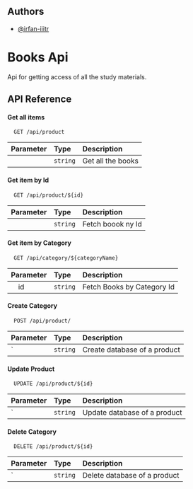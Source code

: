 
## Authors

- [@irfan-iiitr](https://github.com/irfan-iiitr)

# Books Api

Api for getting access of all the study materials.


## API Reference

#### Get all items

```http
  GET /api/product
```

| Parameter | Type     | Description                |
| :-------- | :------- | :------------------------- |
| ` ` | `string` | Get all the books          |

#### Get item by Id

```http
  GET /api/product/${id}
```

| Parameter | Type     | Description                       |
| :-------- | :------- | :-------------------------------- |
|           | `string` | Fetch boook ny Id                 |

#### Get item by Category

```http
  GET /api/category/${categoryName}
```

| Parameter | Type     | Description                       |
| :-------- | :------- | :-------------------------------- |
| `  `id      | `string` | Fetch Books by Category Id           |

#### Create Category


```http
  POST /api/product/
```

| Parameter | Type     | Description                       |
| :-------- | :------- | :-------------------------------- |
| `      | `string` |   Create database of a product       |


#### Update Product

```http
  UPDATE /api/product/${id}
```

| Parameter | Type     | Description                       |
| :-------- | :------- | :-------------------------------- |
| `      | `string` |   Update database of a product       |

#### Delete Category

```http
  DELETE /api/product/${id}
```

| Parameter | Type     | Description                       |
| :-------- | :------- | :-------------------------------- |
| `      | `string` |   Delete database of a product       |
